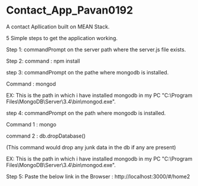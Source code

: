 # Contact_App_Pavan0192
A contact Apllication built on MEAN Stack.

5 Simple steps to get the application working.


Step 1:
commandPrompt on the server path where the server.js file exists.

Step 2:
command : npm install

step 3:
commandPrompt on the pathe where mongodb is installed.

Command : mongod

EX: This is the path in which i have installed mongodb in my PC "C:\Program Files\MongoDB\Server\3.4\bin\mongod.exe".

step 4:
commandPrompt on the path where mongodb is installed.

Command 1 : mongo


command 2 : db.dropDatabase()

(This command would drop any junk data in the db if any are present)

EX: This is the path in which i have installed mongodb in my PC "C:\Program Files\MongoDB\Server\3.4\bin\mongod.exe".

Step 5:
Paste the below link in the Browser :
http://localhost:3000/#/home2
